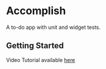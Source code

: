 # Accomplish

A to-do app with unit and widget tests.

## Getting Started

Video Tutorial available [here](https://youtu.be/SNv0cX0-6h8)
